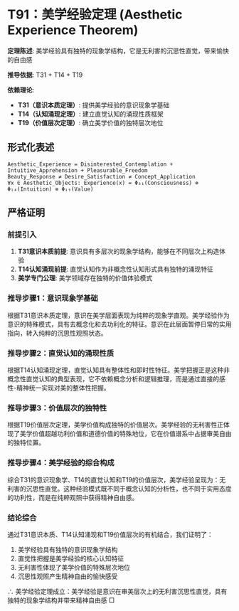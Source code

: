 # T91：美学经验定理 (Aesthetic Experience Theorem)  

**定理陈述**: 美学经验具有独特的现象学结构，它是无利害的沉思性直觉，带来愉快的自由感  

**推导依据**: T31 + T14 + T19

**依赖理论**: 
- **T31（意识本质定理）**: 提供美学经验的意识现象学基础
- **T14（认知涌现定理）**: 建立直觉认知的涌现性质框架
- **T19（价值层次定理）**: 确立美学价值的独特层次地位

## 形式化表述  
```  
Aesthetic_Experience = Disinterested_Contemplation + Intuitive_Apprehension + Pleasurable_Freedom  
Beauty_Response ≠ Desire_Satisfaction ≠ Concept_Application  
∀x ∈ Aesthetic_Objects: Experience(x) = Φ₃₁(Consciousness) ⊗ Φ₁₄(Intuition) ⊗ Φ₁₉(Value)
```  

## 严格证明  

### 前提引入
1. **T31意识本质前提**: 意识具有多层次的现象学结构，能够在不同层次上构造体验
2. **T14认知涌现前提**: 直觉认知作为非概念性认知形式具有独特的涌现特征  
3. **美学专门公理**: 美学领域存在独特的价值体验模式

### 推导步骤1：意识现象学基础
根据T31意识本质定理，意识在美学层面表现为纯粹的现象学直观。美学经验作为意识的特殊模式，具有去概念化和去功利化的特征。意识在此层面暂停日常的实用指向，转入纯粹的沉思性观照状态。

### 推导步骤2：直觉认知的涌现性质  
根据T14认知涌现定理，直觉认知具有整体性和即时性特征。美学把握正是这种非概念性直觉认知的典型表现，它不依赖概念分析和逻辑推理，而是通过直接的感性-精神统一实现对美的整体性把握。

### 推导步骤3：价值层次的独特性
根据T19价值层次定理，美学价值构成独特的价值层次。美学经验的无利害性正体现了美学价值超越功利价值和道德价值的特殊地位，它在价值谱系中占据审美自由的独特位置。

### 推导步骤4：美学经验的综合构成
综合T31的意识现象学、T14的直觉认知和T19的价值层次，美学经验呈现为：无利害的沉思性直觉。这种经验模式既不同于概念认知的分析性，也不同于实用态度的功利性，而是在纯粹观照中获得精神自由感。

### 结论综合
通过T31意识本质、T14认知涌现和T19价值层次的有机结合，我们证明了：
1. 美学经验具有独特的意识现象学结构
2. 直觉性把握是美学经验的核心认知特征
3. 无利害性体现了美学价值的特殊层次地位
4. 沉思性观照产生精神自由的愉快感受

∴ 美学经验定理成立：美学经验是意识在审美层次上的无利害沉思性直觉，具有独特的现象学结构并带来精神自由感 □  